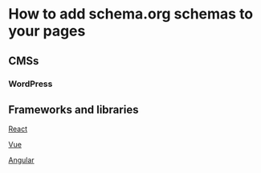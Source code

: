 # How to add schema.org schemas to your pages

## CMSs

### WordPress

## Frameworks and libraries

[React](https://github.com/google/react-schemaorg)

[Vue](https://github.com/vueuse/schema-org)

[Angular](https://ngxlite.com/docs/json-ld)
